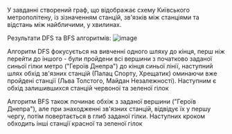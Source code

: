 
У завданні створений граф, що відображає схему Київського метрополітену, із зізначенням станцій, зв'язків між станціями та відстань між найбличими, у хвилинах.

Результати DFS та BFS алгоритмів:
![image](https://github.com/user-attachments/assets/a972323d-a090-44e3-aad6-32f3f931c0d8)


Алгоритм DFS фокусується на вивченні одного шляху до кінця, перш ніж перейти до іншого - були пройдени всі вершини з початково заданої синьої гілки метро ("Героїв Днепра")
до кінця синьої лінії, наступний шлях обхід зв'язних станцій (Палац Спорту, Хрещатик) оминаючи вже пройдені станції (Льва Толстого, Майдан Незалежності). Наступним є обхід залишившихся станцій червоної та зеленої гілок


Алгоритм BFS також починає обхіж з заданої вершини ("Героїв Днепра"), але при знаходженні зв'язних станцій, відвідує їх у першу чергу, потім повертається в глиб заданої гілки. Наступних кроком обходить інші станції красної та зеленої гілок
